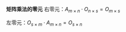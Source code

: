 **矩阵乘法的零元**
右零元：$A_{m\times n}\cdot O_{n\times s}=O_{m\times s}$

左零元：$O_{s\times m}\cdot A_{m\times n}=O_{s\times n}$

